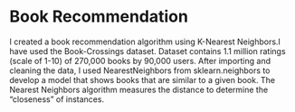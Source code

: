 # Book Recommendation
I created a book recommendation algorithm using K-Nearest Neighbors.I have used the Book-Crossings dataset. Dataset contains 1.1 million ratings (scale of 1-10) of 270,000 books by 90,000 users.
After importing and cleaning the data, I used NearestNeighbors from sklearn.neighbors to develop a model that shows books that are similar to a given book. The Nearest Neighbors algorithm measures the distance to determine the “closeness” of instances.
